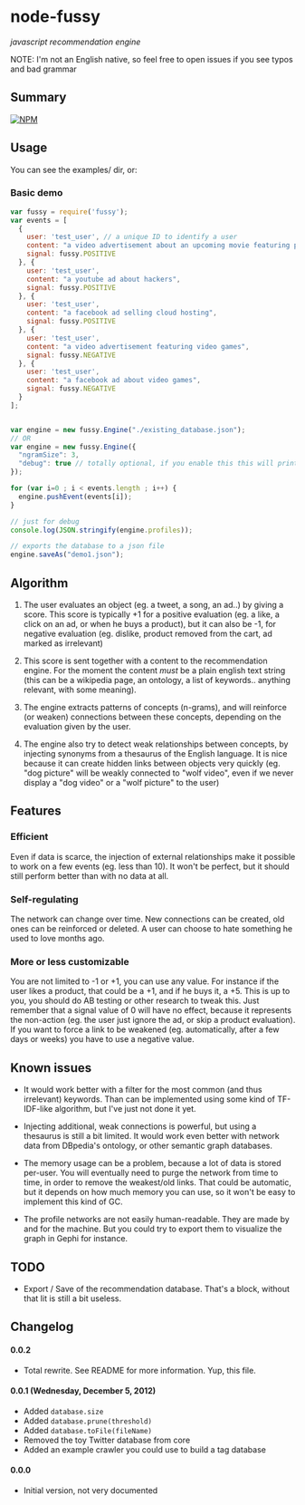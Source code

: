 node-fussy
==========

*javascript recommendation engine*

NOTE: I'm not an English native, so feel free to open issues if you see typos and bad grammar

## Summary

[![NPM](https://nodei.co/npm/fussy.png?downloads=true&stars=true)](https://nodei.co/npm/fussy/)

## Usage

You can see the examples/ dir, or:

### Basic demo

```Javascript
var fussy = require('fussy');
var events = [
  {
    user: 'test_user', // a unique ID to identify a user
    content: "a video advertisement about an upcoming movie featuring pirates",
    signal: fussy.POSITIVE
  }, {
    user: 'test_user',
    content: "a youtube ad about hackers",
    signal: fussy.POSITIVE
  }, {
    user: 'test_user',
    content: "a facebook ad selling cloud hosting",
    signal: fussy.POSITIVE
  }, {
    user: 'test_user',
    content: "a video advertisement featuring video games",
    signal: fussy.NEGATIVE
  }, {
    user: 'test_user',
    content: "a facebook ad about video games",
    signal: fussy.NEGATIVE
  }
];


var engine = new fussy.Engine("./existing_database.json");
// OR
var engine = new fussy.Engine({
  "ngramSize": 3,
  "debug": true // totally optional, if you enable this this will print some stuff to the console
});

for (var i=0 ; i < events.length ; i++) {
  engine.pushEvent(events[i]);
}

// just for debug
console.log(JSON.stringify(engine.profiles));

// exports the database to a json file
engine.saveAs("demo1.json");
```

## Algorithm

1. The user evaluates an object (eg. a tweet, a song, an ad..) by giving a score.
This score is typically +1 for a positive evaluation (eg. a like, a click on an ad, or when he buys a product),
but it can also be -1, for negative evaluation (eg. dislike, product removed from the cart, ad marked as irrelevant)

2. This score is sent together with a content to the recommendation engine. For the moment the content *must* be a plain english text string (this can be a wikipedia page, an ontology, a list of keywords.. anything relevant, with some meaning).

3. The engine extracts patterns of concepts (n-grams), and will reinforce (or weaken) connections between these concepts, depending on the evaluation given by the user.

4. The engine also try to detect weak relationships between concepts, by injecting synonyms from a thesaurus of the English language. It is nice because it can create hidden links between objects very quickly (eg. "dog picture" will be weakly connected to "wolf video", even if we never display a "dog video" or a "wolf picture" to the user)


## Features

### Efficient

Even if data is scarce, the injection of external relationships make it possible to work on a few events (eg. less than 10). It won't be perfect, but it should still perform better than with no data at all.

### Self-regulating

The network can change over time. New connections can be created, old ones can be reinforced or deleted. A user can choose to hate something he used to love months ago.

### More or less customizable

You are not limited to -1 or +1, you can use any value. For instance if the user likes a product, that could be a +1, and if he buys it, a +5. This is up to you, you should do AB testing or other research to tweak this.
Just remember that a signal value of 0 will have no effect, because it represents the non-action (eg. the user just ignore the ad, or skip a product evaluation). If you want to force a link to be weakened (eg. automatically, after a few days or weeks) you have to use a negative value.

## Known issues

 * It would work better with a filter for the most common (and thus irrelevant) keywords. Than can be implemented using some kind of TF-IDF-like algorithm, but I've just not done it yet.

 * Injecting additional, weak connections is powerful, but using a thesaurus is still a bit limited. It would work even better with network data from DBpedia's ontology, or other semantic graph databases.

 * The memory usage can be a problem, because a lot of data is stored per-user. You will eventually need to purge the network from time to time, in order to remove the weakest/old links. That could be automatic, but it depends on how much memory you can use, so it won't be easy to implement this kind of GC.

 * The profile networks are not easily human-readable. They are made by and for the machine. But you could try to export them to visualize the graph in Gephi for instance.


## TODO

 * Export / Save of the recommendation database. That's a block, without that Iit is still a bit useless.


## Changelog

#### 0.0.2

 * Total rewrite. See README for more information. Yup, this file.

#### 0.0.1 (Wednesday, December 5, 2012)

 * Added `database.size`
 * Added `database.prune(threshold)`
 * Added `database.toFile(fileName)`
 * Removed the toy Twitter database from core
 * Added an example crawler you could use to build a tag database

#### 0.0.0

 * Initial version, not very documented
